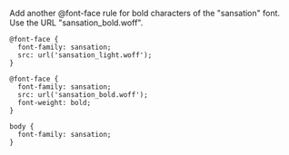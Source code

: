 Add another @font-face rule for bold characters of the "sansation" font. Use the URL "sansation_bold.woff".

    @font-face {
      font-family: sansation;
      src: url('sansation_light.woff');
    }
    
    @font-face {
      font-family: sansation;
      src: url('sansation_bold.woff');
      font-weight: bold;
    }
    
    body {
      font-family: sansation;
    }
